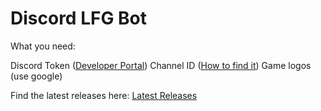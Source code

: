 # Discord LFG Bot

What you need: 

Discord Token ([Developer Portal](https://discord.com/developers/applications "Dev Portal"))
Channel ID ([How to find it](https://www.wikihow.com/Find-Discord-ID))
Game logos (use google) 

Find the latest releases here:  [Latest Releases](https://github.com/crisprintsstuff/Discord-LFG-Bot/releases "Releases")

